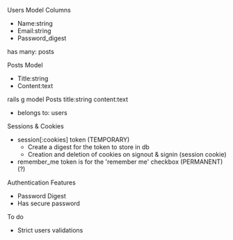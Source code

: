 Users Model Columns
  - Name:string
  - Email:string
  - Password_digest

  has many: posts

Posts Model
  - Title:string
  - Content:text

  rails g model Posts title:string content:text

  - belongs to: users

Sessions & Cookies
 - session[:cookies] token (TEMPORARY)
   - Create a digest for the token to store in db
   - Creation and deletion of cookies on signout & signin (session cookie)
 - remember_me token is for the 'remember me' checkbox (PERMANENT) (?)

Authentication Features
 - Password Digest
 - Has secure password

To do
  - Strict users validations